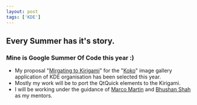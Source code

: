 ```yaml
---
layout: post
tags: ['KDE']
---
```

## Every Summer has it's story.
### Mine is Google Summer Of Code this year :)
* My proposal "[Mirgating to Kirigami]()" for the "[Koko](https://cgit.kde.org/koko.git/)" image gallery application of KDE organisation has been selected this year.
* Mostly my work will be to port the QtQuick elements to the Kirigami.
* I will be working under the guidance of [Marco Martin](http://notmart.org/blog/) and [Bhushan Shah](http://blog.bshah.in/) as my mentors.
